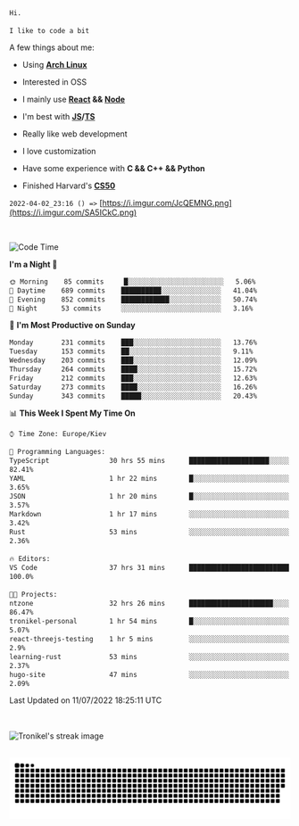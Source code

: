 ```
Hi.

I like to code a bit
```

A few things about me:

-   Using **[Arch Linux](https://archlinux.org/)**

-   Interested in OSS

-   I mainly use **[React](https://reactjs.org/) && [Node](https://nodejs.org/en/)**

-   I'm best with **[JS](https://www.javascript.com/)/[TS](https://www.typescriptlang.org/)**

-   Really like web development

-   I love customization

-   Have some experience with **C && C++ && Python**

-   Finished Harvard's **[CS50](https://cs50.harvard.edu)**

`2022-04-02_23:16 () =>` [https://i.imgur.com/JcQEMNG.png](https://i.imgur.com/SA5ICkC.png)

<br>

<!--START_SECTION:waka-->
![Code Time](http://img.shields.io/badge/Code%20Time-788%20hrs%2021%20mins-blue)

**I'm a Night 🦉** 

```text
🌞 Morning    85 commits     █░░░░░░░░░░░░░░░░░░░░░░░░   5.06% 
🌆 Daytime    689 commits    ██████████░░░░░░░░░░░░░░░   41.04% 
🌃 Evening    852 commits    ████████████░░░░░░░░░░░░░   50.74% 
🌙 Night      53 commits     ░░░░░░░░░░░░░░░░░░░░░░░░░   3.16%

```
📅 **I'm Most Productive on Sunday** 

```text
Monday       231 commits    ███░░░░░░░░░░░░░░░░░░░░░░   13.76% 
Tuesday      153 commits    ██░░░░░░░░░░░░░░░░░░░░░░░   9.11% 
Wednesday    203 commits    ███░░░░░░░░░░░░░░░░░░░░░░   12.09% 
Thursday     264 commits    ████░░░░░░░░░░░░░░░░░░░░░   15.72% 
Friday       212 commits    ███░░░░░░░░░░░░░░░░░░░░░░   12.63% 
Saturday     273 commits    ████░░░░░░░░░░░░░░░░░░░░░   16.26% 
Sunday       343 commits    █████░░░░░░░░░░░░░░░░░░░░   20.43%

```


📊 **This Week I Spent My Time On** 

```text
⌚︎ Time Zone: Europe/Kiev

💬 Programming Languages: 
TypeScript               30 hrs 55 mins      ████████████████████░░░░░   82.41% 
YAML                     1 hr 22 mins        █░░░░░░░░░░░░░░░░░░░░░░░░   3.65% 
JSON                     1 hr 20 mins        █░░░░░░░░░░░░░░░░░░░░░░░░   3.57% 
Markdown                 1 hr 17 mins        ░░░░░░░░░░░░░░░░░░░░░░░░░   3.42% 
Rust                     53 mins             ░░░░░░░░░░░░░░░░░░░░░░░░░   2.36%

🔥 Editors: 
VS Code                  37 hrs 31 mins      █████████████████████████   100.0%

🐱‍💻 Projects: 
ntzone                   32 hrs 26 mins      █████████████████████░░░░   86.47% 
tronikel-personal        1 hr 54 mins        █░░░░░░░░░░░░░░░░░░░░░░░░   5.07% 
react-threejs-testing    1 hr 5 mins         ░░░░░░░░░░░░░░░░░░░░░░░░░   2.9% 
learning-rust            53 mins             ░░░░░░░░░░░░░░░░░░░░░░░░░   2.37% 
hugo-site                47 mins             ░░░░░░░░░░░░░░░░░░░░░░░░░   2.09%

```


 Last Updated on 11/07/2022 18:25:11 UTC
<!--END_SECTION:waka-->

<br>

<p><img align="center" src="https://github-readme-streak-stats.herokuapp.com/?user=Tronikelis&theme=dark" alt="Tronikel's streak image" /></p>

<br>

<img title="" src="https://raw.githubusercontent.com/Tronikelis/Tronikelis/output/github-contribution-grid-snake.svg" alt="very cool snake thingey" data-align="left">
